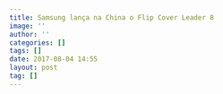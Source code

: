 ```yaml
---
title: Samsung lança na China o Flip Cover Leader 8
image: ''
author: ''
categories: []
tags: []
date: 2017-08-04 14:55
layout: post
tag: []
---
```

